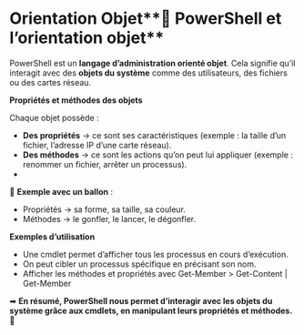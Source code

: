 # Orientation Objet**📌 PowerShell et l’orientation objet**

PowerShell est un **langage d’administration orienté objet**. Cela signifie qu’il interagit avec des **objets du système** comme des utilisateurs, des fichiers ou des cartes réseau.



**Propriétés et méthodes des objets**

Chaque objet possède :

- **Des propriétés** → ce sont ses caractéristiques (exemple : la taille d’un fichier, l’adresse IP d’une carte réseau).
- **Des méthodes** → ce sont les actions qu’on peut lui appliquer (exemple : renommer un fichier, arrêter un processus).
- 

🛑 **Exemple avec un ballon** :

- Propriétés → sa forme, sa taille, sa couleur.
- Méthodes → le gonfler, le lancer, le dégonfler.



**Exemples d’utilisation**

- Une cmdlet permet d’afficher tous les processus en cours d’exécution.
- On peut cibler un processus spécifique en précisant son nom.
- Afficher les méthodes et propriétés avec Get-Member > Get-Content | Get-Member



➡ **En résumé, PowerShell nous permet d’interagir avec les objets du système grâce aux cmdlets, en manipulant leurs propriétés et méthodes.** 🚀

